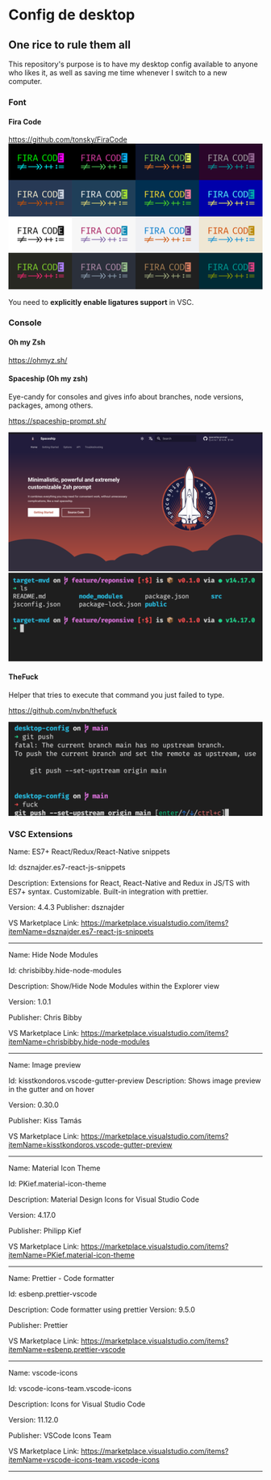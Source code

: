 # Config de desktop

## One rice to rule them all

This repository's purpose is to have my desktop config available to anyone who likes it, as well as saving me time whenever I switch to a new computer.

### Font

#### Fira Code

https://github.com/tonsky/FiraCode
![fira code](/firacode.svg)

You need to **explicitly enable ligatures support** in VSC.

### Console

#### Oh my Zsh

https://ohmyz.sh/

#### Spaceship (Oh my zsh)

Eye-candy for consoles and gives info about branches, node versions, packages, among others.

https://spaceship-prompt.sh/

![image of spaceship](/spaceship.png)
![image of spaceship-prompt](/spaceship-prompt.png)

#### TheFuck

Helper that tries to execute that command you just failed to type.

https://github.com/nvbn/thefuck

![image of thefuck](thefuck.png)

### VSC Extensions

Name: ES7+ React/Redux/React-Native snippets

Id: dsznajder.es7-react-js-snippets

Description: Extensions for React, React-Native and Redux in JS/TS with ES7+ syntax. Customizable. Built-in integration with prettier.

Version: 4.4.3
Publisher: dsznajder

VS Marketplace Link: https://marketplace.visualstudio.com/items?itemName=dsznajder.es7-react-js-snippets

---

Name: Hide Node Modules

Id: chrisbibby.hide-node-modules

Description: Show/Hide Node Modules within the Explorer view

Version: 1.0.1

Publisher: Chris Bibby

VS Marketplace Link: https://marketplace.visualstudio.com/items?itemName=chrisbibby.hide-node-modules

---

Name: Image preview

Id: kisstkondoros.vscode-gutter-preview
Description: Shows image preview in the gutter and on hover

Version: 0.30.0

Publisher: Kiss Tamás

VS Marketplace Link: https://marketplace.visualstudio.com/items?itemName=kisstkondoros.vscode-gutter-preview

---

Name: Material Icon Theme

Id: PKief.material-icon-theme

Description: Material Design Icons for Visual Studio Code

Version: 4.17.0

Publisher: Philipp Kief

VS Marketplace Link: https://marketplace.visualstudio.com/items?itemName=PKief.material-icon-theme

---

Name: Prettier - Code formatter

Id: esbenp.prettier-vscode

Description: Code formatter using prettier
Version: 9.5.0

Publisher: Prettier

VS Marketplace Link: https://marketplace.visualstudio.com/items?itemName=esbenp.prettier-vscode

---

Name: vscode-icons

Id: vscode-icons-team.vscode-icons

Description: Icons for Visual Studio Code

Version: 11.12.0

Publisher: VSCode Icons Team

VS Marketplace Link: https://marketplace.visualstudio.com/items?itemName=vscode-icons-team.vscode-icons

---
